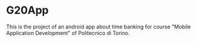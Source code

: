 # G20App

This is the project of an android app about time banking for course "Mobile Application Development" of Politecnico di Torino.
